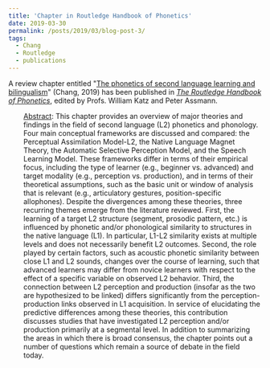```yaml
---
title: 'Chapter in Routledge Handbook of Phonetics'
date: 2019-03-30
permalink: /posts/2019/03/blog-post-3/
tags:
  - Chang
  - Routledge
  - publications
---
```


A review chapter entitled "<a href="http://doi.org/10.4324/9780429056253-16" target="_blank" rel="noopener"><span class="s1">The phonetics of second language learning and bilingualism</span></a>" (Chang, 2019) has been published in <a href="https://www.routledge.com/The-Routledge-Handbook-of-Phonetics-1st-Edition/Katz-Assmann/p/book/9781138648333" target="_blank" rel="noopener"><i>The Routledge Handbook of Phonetics</i></a>, edited by Profs. William Katz and Peter Assmann.
<p style="padding-left: 30px;"><span style="text-decoration: underline;">Abstract</span>: This chapter provides an overview of major theories and findings in the field of second language (L2) phonetics and phonology. Four main conceptual frameworks are discussed and compared: the Perceptual Assimilation Model-L2, the Native Language Magnet Theory, the Automatic Selective Perception Model, and the Speech Learning Model. These frameworks differ in terms of their empirical focus, including the type of learner (e.g., beginner vs. advanced) and target modality (e.g., perception vs. production), and in terms of their theoretical assumptions, such as the basic unit or window of analysis that is relevant (e.g., articulatory gestures, position-specific allophones). Despite the divergences among these theories, three recurring themes emerge from the literature reviewed. First, the learning of a target L2 structure (segment, prosodic pattern, etc.) is influenced by phonetic and/or phonological similarity to structures in the native language (L1). In particular, L1-L2 similarity exists at multiple levels and does not necessarily benefit L2 outcomes. Second, the role played by certain factors, such as acoustic phonetic similarity between close L1 and L2 sounds, changes over the course of learning, such that advanced learners may differ from novice learners with respect to the effect of a specific variable on observed L2 behavior. Third, the connection between L2 perception and production (insofar as the two are hypothesized to be linked) differs significantly from the perception-production links observed in L1 acquisition. In service of elucidating the predictive differences among these theories, this contribution discusses studies that have investigated L2 perception and/or production primarily at a segmental level. In addition to summarizing the areas in which there is broad consensus, the chapter points out a number of questions which remain a source of debate in the field today.</p>
